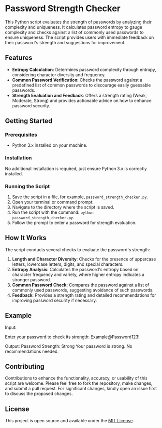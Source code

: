# Password Strength Checker

This Python script evaluates the strength of passwords by analyzing their complexity and uniqueness. It calculates password entropy to gauge complexity and checks against a list of commonly used passwords to ensure uniqueness. The script provides users with immediate feedback on their password's strength and suggestions for improvement.

## Features

- **Entropy Calculation**: Determines password complexity through entropy, considering character diversity and frequency.
- **Common Password Verification**: Checks the password against a predefined list of common passwords to discourage easily guessable passwords.
- **Strength Evaluation and Feedback**: Offers a strength rating (Weak, Moderate, Strong) and provides actionable advice on how to enhance password security.

## Getting Started

### Prerequisites

- Python 3.x installed on your machine.

### Installation

No additional installation is required, just ensure Python 3.x is correctly installed.

### Running the Script

1. Save the script in a file, for example, `password_strength_checker.py`.
2. Open your terminal or command prompt.
3. Navigate to the directory where the script is saved.
4. Run the script with the command: `python password_strength_checker.py`.
5. Follow the prompt to enter a password for strength evaluation.

## How It Works

The script conducts several checks to evaluate the password's strength:

1. **Length and Character Diversity**: Checks for the presence of uppercase letters, lowercase letters, digits, and special characters.
2. **Entropy Analysis**: Calculates the password's entropy based on character frequency and variety, where higher entropy indicates a stronger password.
3. **Common Password Check**: Compares the password against a list of commonly used passwords, suggesting avoidance of such passwords.
4. **Feedback**: Provides a strength rating and detailed recommendations for improving password security if necessary.

## Example

Input:

Enter your password to check its strength: Example@Password123!

Output:
Password Strength: Strong
Your password is strong. No recommendations needed.


## Contributing

Contributions to enhance the functionality, accuracy, or usability of this script are welcome. Please feel free to fork the repository, make changes, and submit a pull request. For significant changes, kindly open an issue first to discuss the proposed changes.

## License

This project is open source and available under the [MIT License](https://opensource.org/licenses/MIT).
